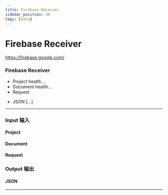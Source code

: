 ```yaml
---
title: Firebase Receiver
sidebar_position: 20
tags: [data]
---
```


# Firebase Receiver

https://firebase.google.com/

<div className="patch-container">
    <div className="patch processor">
        <h3>Firebase Receiver</h3>
        <ul className="inputs">
            <li>Project <span>health...</span></li>
            <li>Document <span>health...</span></li>
            <li>Request <span className="patch-pulse-preview"><span className="dot"></span></span></li>
        </ul>
        <ul className="outputs">
            <li>JSON <span>[...]</span></li>
        </ul>
    </div>
</div>


------
<div className="port-descriptions">
<div className="inputs">

### Input 输入

#### Project

#### Document

#### Request

</div>
<div className="outputs">

### Output 输出

#### JSON


</div>
</div>

------

